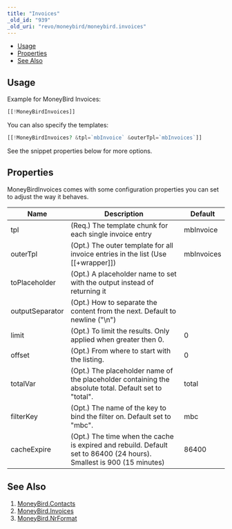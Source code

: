 ```yaml
---
title: "Invoices"
_old_id: "939"
_old_uri: "revo/moneybird/moneybird.invoices"
---
```


- [Usage](#MoneyBird.Invoices-Usage)
- [Properties](#MoneyBird.Invoices-Properties)
- [See Also](#MoneyBird.Invoices-SeeAlso)



## Usage

Example for MoneyBird Invoices:

``` php 
[[!MoneyBirdInvoices]]
```

You can also specify the templates:

``` php 
[[!MoneyBirdInvoices? &tpl=`mbInvoice` &outerTpl=`mbInvoices`]]
```

See the snippet properties below for more options.

## Properties

MoneyBirdInvoices comes with some configuration properties you can set to adjust the way it behaves.

| Name | Description | Default |
|------|-------------|---------|
| tpl | (Req.) The template chunk for each single invoice entry | mbInvoice |
| outerTpl | (Opt.) The outer template for all invoice entries in the list (Use \[\[+wrapper\]\]) | mbInvoices |
| toPlaceholder | (Opt.) A placeholder name to set with the output instead of returning it |  |
| outputSeparator | (Opt.) How to separate the content from the next. Default to newline ("\\n") |  |
| limit | (Opt.) To limit the results. Only applied when greater then 0. | 0 |
| offset | (Opt.) From where to start with the listing. | 0 |
| totalVar | (Opt.) The placeholder name of the placeholder containing the absolute total. Default set to "total". | total |
| filterKey | (Opt.) The name of the key to bind the filter on. Default set to "mbc". | mbc |
| cacheExpire | (Opt.) The time when the cache is expired and rebuild. Default set to 86400 (24 hours). Smallest is 900 (15 minutes) | 86400 |

## See Also

1. [MoneyBird.Contacts](/extras/revo/moneybird/moneybird.contacts)
2. [MoneyBird.Invoices](/extras/revo/moneybird/moneybird.invoices)
3. [MoneyBird.NrFormat](/extras/revo/moneybird/moneybird.nrformat)